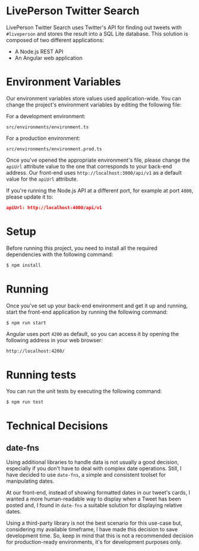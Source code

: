 # LivePerson Twitter Search

LivePerson Twitter Search uses Twitter's API for finding out tweets with `#liveperson` and stores the result into a SQL Lite database. This solution is composed of two different applications:

 - A Node.js REST API
 - An Angular web application

# Environment Variables

Our environment variables store values used application-wide. You can change the project's environment variables by editing the following file:

For a development environment:
```
src/environments/environment.ts
```

For a production environment:
```
src/environments/environment.prod.ts
```

Once you've opened the appropriate environment's file, please change the `apiUrl` attribute value to the one that corresponds to your back-end address. Our front-end uses `http://localhost:3000/api/v1` as a default value for the `apiUrl` attribute. 

If you're running the Node.js API at a different port, for example at port `4000`, please update it to:

```json
apiUrl: http://localhost:4000/api/v1
```

# Setup

Before running this project, you need to install all the required dependencies with the following command:

```sh
$ npm install
```

# Running

Once you've set up your back-end environment and get it up and running, start the front-end application by running the following command:

```sh
$ npm run start
```

Angular uses port `4200` as default, so you can access it by opening the following address in your web browser:

```
http://localhost:4200/
```

# Running tests

You can run the unit tests by executing the following command:

```sh
$ npm run test
```

# Technical Decisions

## date-fns
Using additional libraries to handle data is not usually a good decision, especially if you don't have to deal with complex date operations. Still, I have decided to use `date-fns`, a simple and consistent toolset for manipulating dates.

At our front-end, instead of showing formatted dates in our tweet's cards, I wanted a more human-readable way to display when a Tweet has been posted and, I found in `date-fns` a suitable solution for displaying relative dates.

Using a third-party library is not the best scenario for this use-case but, considering my available timeframe, I have made this decision to save development time. So, keep in mind that this is not a recommended decision for production-ready environments, it's for development purposes only.